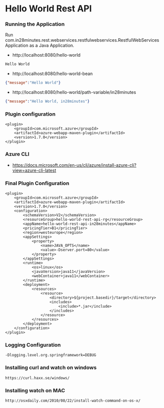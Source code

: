# Hello World Rest API

### Running the Application

Run com.in28minutes.rest.webservices.restfulwebservices.RestfulWebServicesApplication as a Java Application.

- http://localhost:8080/hello-world

```txt
Hello World
```

- http://localhost:8080/hello-world-bean

```json
{"message":"Hello World"}
```

- http://localhost:8080/hello-world/path-variable/in28minutes

```json
{"message":"Hello World, in28minutes"}
```

### Plugin configuration

```
<plugin>
	<groupId>com.microsoft.azure</groupId>
	<artifactId>azure-webapp-maven-plugin</artifactId>
	<version>1.7.0</version>
</plugin>
```
				
### Azure CLI

- https://docs.microsoft.com/en-us/cli/azure/install-azure-cli?view=azure-cli-latest

### Final Plugin Configuration
```
<plugin>
	<groupId>com.microsoft.azure</groupId>
	<artifactId>azure-webapp-maven-plugin</artifactId>
	<version>1.7.0</version>
	<configuration>
		<schemaVersion>V2</schemaVersion>
		<resourceGroup>hello-world-rest-api-rg</resourceGroup>
		<appName>hello-world-rest-api-in28minutes</appName>
		<pricingTier>B1</pricingTier>
		<region>westeurope</region>
		<appSettings>
			<property>
				<name>JAVA_OPTS</name>
				<value>-Dserver.port=80</value>
			</property>
		</appSettings>
		<runtime>
			<os>linux</os>
			<javaVersion>java11</javaVersion>
			<webContainer>java11</webContainer>
		</runtime>
		<deployment>
			<resources>
				<resource>
					<directory>${project.basedir}/target</directory>
					<includes>
						<include>*.jar</include>
					</includes>
				</resource>
			</resources>
		</deployment>
	</configuration>
</plugin>

```
### Logging Configuration

```
-Dlogging.level.org.springframework=DEBUG
```

### Installing curl and watch on windows
```
https://curl.haxx.se/windows/
```

### Installing watch on MAC
```
http://osxdaily.com/2010/08/22/install-watch-command-on-os-x/
```
